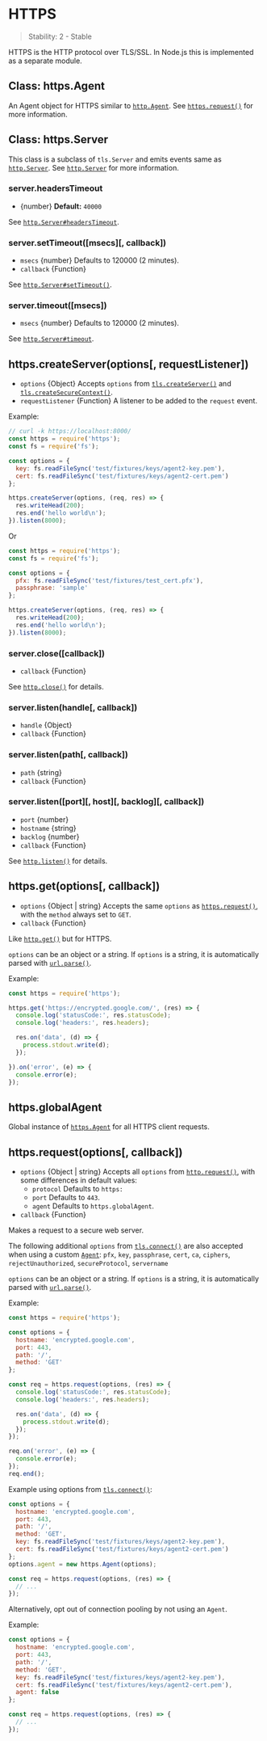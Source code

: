 # HTTPS

<!--introduced_in=v0.10.0-->

> Stability: 2 - Stable

HTTPS is the HTTP protocol over TLS/SSL. In Node.js this is implemented as a
separate module.

## Class: https.Agent
<!-- YAML
added: v0.4.5
-->

An Agent object for HTTPS similar to [`http.Agent`][]. See [`https.request()`][]
for more information.

## Class: https.Server
<!-- YAML
added: v0.3.4
-->

This class is a subclass of `tls.Server` and emits events same as
[`http.Server`][]. See [`http.Server`][] for more information.

### server.headersTimeout

- {number} **Default:** `40000`

See [`http.Server#headersTimeout`][].

### server.setTimeout([msecs][, callback])
<!-- YAML
added: v0.11.2
-->
- `msecs` {number} Defaults to 120000 (2 minutes).
- `callback` {Function}

See [`http.Server#setTimeout()`][].

### server.timeout([msecs])
<!-- YAML
added: v0.11.2
-->
- `msecs` {number} Defaults to 120000 (2 minutes).

See [`http.Server#timeout`][].

## https.createServer(options[, requestListener])
<!-- YAML
added: v0.3.4
-->
- `options` {Object} Accepts `options` from [`tls.createServer()`][] and [`tls.createSecureContext()`][].
- `requestListener` {Function} A listener to be added to the `request` event.

Example:

```js
// curl -k https://localhost:8000/
const https = require('https');
const fs = require('fs');

const options = {
  key: fs.readFileSync('test/fixtures/keys/agent2-key.pem'),
  cert: fs.readFileSync('test/fixtures/keys/agent2-cert.pem')
};

https.createServer(options, (req, res) => {
  res.writeHead(200);
  res.end('hello world\n');
}).listen(8000);
```

Or

```js
const https = require('https');
const fs = require('fs');

const options = {
  pfx: fs.readFileSync('test/fixtures/test_cert.pfx'),
  passphrase: 'sample'
};

https.createServer(options, (req, res) => {
  res.writeHead(200);
  res.end('hello world\n');
}).listen(8000);
```

### server.close([callback])
<!-- YAML
added: v0.1.90
-->
- `callback` {Function}

See [`http.close()`][] for details.

### server.listen(handle[, callback])
- `handle` {Object}
- `callback` {Function}

### server.listen(path[, callback])
- `path` {string}
- `callback` {Function}

### server.listen([port][, host][, backlog][, callback])
- `port` {number}
- `hostname` {string}
- `backlog` {number}
- `callback` {Function}

See [`http.listen()`][] for details.

## https.get(options[, callback])
<!-- YAML
added: v0.3.6
-->
- `options` {Object | string} Accepts the same `options` as
  [`https.request()`][], with the `method` always set to `GET`.
- `callback` {Function}

Like [`http.get()`][] but for HTTPS.

`options` can be an object or a string. If `options` is a string, it is
automatically parsed with [`url.parse()`][].

Example:

```js
const https = require('https');

https.get('https://encrypted.google.com/', (res) => {
  console.log('statusCode:', res.statusCode);
  console.log('headers:', res.headers);

  res.on('data', (d) => {
    process.stdout.write(d);
  });

}).on('error', (e) => {
  console.error(e);
});
```

## https.globalAgent
<!-- YAML
added: v0.5.9
-->

Global instance of [`https.Agent`][] for all HTTPS client requests.

## https.request(options[, callback])
<!-- YAML
added: v0.3.6
-->
- `options` {Object | string} Accepts all `options` from [`http.request()`][],
  with some differences in default values:
  - `protocol` Defaults to `https:`
  - `port` Defaults to `443`.
  - `agent` Defaults to `https.globalAgent`.
- `callback` {Function}


Makes a request to a secure web server.

The following additional `options` from [`tls.connect()`][] are also accepted when using a
  custom [`Agent`][]:
  `pfx`, `key`, `passphrase`, `cert`, `ca`, `ciphers`, `rejectUnauthorized`, `secureProtocol`, `servername`

`options` can be an object or a string. If `options` is a string, it is
automatically parsed with [`url.parse()`][].

Example:

```js
const https = require('https');

const options = {
  hostname: 'encrypted.google.com',
  port: 443,
  path: '/',
  method: 'GET'
};

const req = https.request(options, (res) => {
  console.log('statusCode:', res.statusCode);
  console.log('headers:', res.headers);

  res.on('data', (d) => {
    process.stdout.write(d);
  });
});

req.on('error', (e) => {
  console.error(e);
});
req.end();
```
Example using options from [`tls.connect()`][]:

```js
const options = {
  hostname: 'encrypted.google.com',
  port: 443,
  path: '/',
  method: 'GET',
  key: fs.readFileSync('test/fixtures/keys/agent2-key.pem'),
  cert: fs.readFileSync('test/fixtures/keys/agent2-cert.pem')
};
options.agent = new https.Agent(options);

const req = https.request(options, (res) => {
  // ...
});
```

Alternatively, opt out of connection pooling by not using an `Agent`.

Example:

```js
const options = {
  hostname: 'encrypted.google.com',
  port: 443,
  path: '/',
  method: 'GET',
  key: fs.readFileSync('test/fixtures/keys/agent2-key.pem'),
  cert: fs.readFileSync('test/fixtures/keys/agent2-cert.pem'),
  agent: false
};

const req = https.request(options, (res) => {
  // ...
});
```

[`Agent`]: #https_class_https_agent
[`Buffer`]: buffer.html#buffer_buffer
[`globalAgent`]: #https_https_globalagent
[`http.Agent`]: http.html#http_class_http_agent
[`http.Server#headersTimeout`]: http.html#http_server_headerstimeout
[`http.close()`]: http.html#http_server_close_callback
[`http.get()`]: http.html#http_http_get_options_callback
[`http.listen()`]: http.html#http_server_listen_port_hostname_backlog_callback
[`http.request()`]: http.html#http_http_request_options_callback
[`http.Server#setTimeout()`]: http.html#http_server_settimeout_msecs_callback
[`http.Server#timeout`]: http.html#http_server_timeout
[`http.Server`]: http.html#http_class_http_server
[`https.Agent`]: #https_class_https_agent
[`https.request()`]: #https_https_request_options_callback
[`SSL_METHODS`]: https://www.openssl.org/docs/man1.0.2/ssl/ssl.html#DEALING-WITH-PROTOCOL-METHODS
[`tls.connect()`]: tls.html#tls_tls_connect_options_callback
[`tls.createServer()`]: tls.html#tls_tls_createserver_options_secureconnectionlistener
[`tls.createSecureContext()`]: tls.html#tls_tls_createsecurecontext_options
[`url.parse()`]: url.html#url_url_parse_urlstring_parsequerystring_slashesdenotehost
